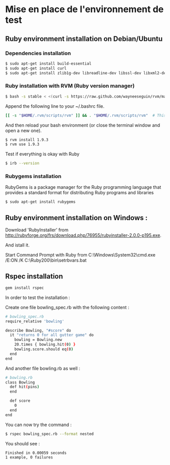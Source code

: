 # Mise en place de l'environnement de test
## Ruby environment installation on Debian/Ubuntu
### Dependencies installation

```bash
$ sudo apt-get install build-essential
$ sudo apt-get install curl
$ sudo apt-get install zlib1g-dev libreadline-dev libssl-dev libxml2-dev
```

### Ruby installation with RVM (Ruby version manager)

```bash
$ bash -s stable < <(curl -s https://raw.github.com/wayneeseguin/rvm/master/binscripts/rvm-installer)
```

Append the following line to your ~/.bashrc file.

```bash
[[ -s "$HOME/.rvm/scripts/rvm" ]] && . "$HOME/.rvm/scripts/rvm"  # This loads RVM
```

And then reload your bash environment (or close the terminal window and open a new one).

```bash
$ rvm install 1.9.3
$ rvm use 1.9.3
```
Test if everything is okay with Ruby

```bash
$ irb --version
```

### Rubygems installation
RubyGems is a package manager for the Ruby programming language that provides a standard format for distributing Ruby programs and libraries

```bash
$ sudo apt-get install rubygems
```

## Ruby environment installation on Windows :

Download 'RubyInstaller' from 
http://rubyforge.org/frs/download.php/76955/rubyinstaller-2.0.0-p195.exe.

And istall it.

Start Command Prompt with Ruby from
C:\Windows\System32\cmd.exe /E:ON /K C:\Ruby200\bin\setrbvars.bat


## Rspec installation

```bash
gem install rspec
```

In order to test the installation :

Create one file bowling_spec.rb with the following content :

```bash
# bowling_spec.rb
require_relative 'bowling'

describe Bowling, "#score" do
  it "returns 0 for all gutter game" do
    bowling = Bowling.new
    20.times { bowling.hit(0) }
    bowling.score.should eq(0)
  end
end
```

And another file bowling.rb as well :

```bash
# bowling.rb
class Bowling
  def hit(pins)
  end

  def score
    0
  end
end
```

You can now try the command :

```bash
$ rspec bowling_spec.rb --format nested
```

You should see :

```bash
Finished in 0.00059 seconds
1 example, 0 failures
```
